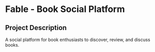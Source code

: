 # Fable - Book Social Platform

## Project Description
A social platform for book enthusiasts to discover, review, and discuss books.
